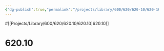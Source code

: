 ```yaml
---
{"dg-publish":true,"permalink":"/projects/library/600/620/620-10/620-10/","noteIcon":"0","created":"2024-01-24T15:24:09.131+09:00","updated":"2024-02-05T12:38:24.321+09:00"}
---
```


#[[Projects/Library/600/620/620.10/620.10\|620.10]]

# 620.10

